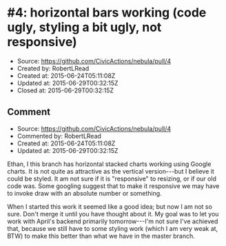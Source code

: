 # #4: horizontal bars working (code ugly, styling a bit ugly, not responsive)

* Source: https://github.com/CivicActions/nebula/pull/4
* Created by: RobertLRead
* Created at: 2015-06-24T05:11:08Z
* Updated at: 2015-06-29T00:32:15Z
* Closed at: 2015-06-29T00:32:15Z


## Comment

* Source: https://github.com/CivicActions/nebula/pull/4
* Commented by: RobertLRead
* Created at: 2015-06-24T05:11:08Z
* Updated at: 2015-06-29T00:32:15Z

Ethan, I this branch has horizontal stacked charts working using Google charts.  It is not quite as attractive as the vertical version---but I believe it could be styled.  It am not sure if it is &quot;responsive&quot; to resizing, or if our old code was.  Some googling suggest that to make it responsive we may have to invoke draw with an absolute number or something.

When I started this work it seemed like a good idea; but now I am not so sure.  Don&apos;t merge it until you have thought about it.  My goal was to let you work with April&apos;s backend primarily tomorrow---I&apos;m not sure I&apos;ve achieved that, because we still have to some styling work (which I am very weak at, BTW) to make this better than what we have in the master branch.


